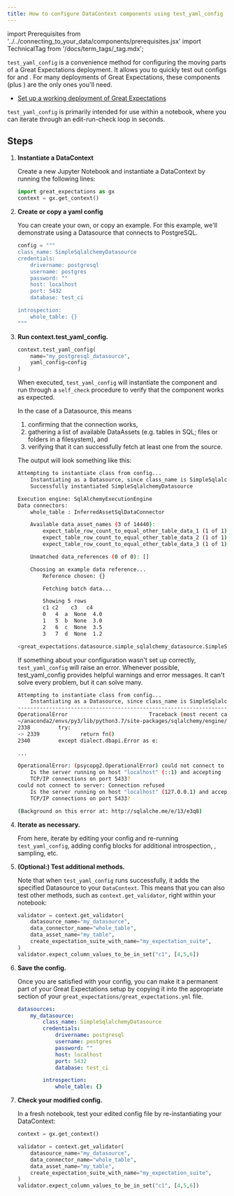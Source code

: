 ```yaml
---
title: How to configure DataContext components using test_yaml_config
---
```

import Prerequisites from '../../connecting_to_your_data/components/prerequisites.jsx'
import TechnicalTag from '/docs/term_tags/_tag.mdx';

``test_yaml_config`` is a convenience method for configuring the moving parts of a Great Expectations deployment. It allows you to quickly test out configs for <TechnicalTag relative="../../../" tag="datasource" text="Datasources" /> and <TechnicalTag relative="../../../" tag="store" text="Stores" />. For many deployments of Great Expectations, these components (plus <TechnicalTag relative="../../../" tag="expectation" text="Expectations" />) are the only ones you'll need.

<Prerequisites>

- [Set up a working deployment of Great Expectations](../../../tutorials/getting_started/tutorial_overview.md)

</Prerequisites>

``test_yaml_config`` is primarily intended for use within a notebook, where you can iterate through an edit-run-check loop in seconds.

Steps
-----

1. **Instantiate a DataContext**

    Create a new Jupyter Notebook and instantiate a DataContext by running the following lines:

    ```python
    import great_expectations as gx
    context = gx.get_context()
    ```

2. **Create or copy a yaml config**

    You can create your own, or copy an example. For this example, we'll demonstrate using a Datasource that connects to PostgreSQL.

    ```python
    config = """
    class_name: SimpleSqlalchemyDatasource
    credentials:
        drivername: postgresql
        username: postgres
        password: ""
        host: localhost
        port: 5432
        database: test_ci

    introspection:
        whole_table: {}
    """
    ```

3. **Run context.test_yaml_config.**

    ```python
    context.test_yaml_config(
        name="my_postgresql_datasource",
        yaml_config=config
    )
    ```

    When executed, ``test_yaml_config`` will instantiate the component and run through a ``self_check`` procedure to verify that the component works as expected.
    
    In the case of a Datasource, this means

    1. confirming that the connection works,
    2. gathering a list of available DataAssets (e.g. tables in SQL; files or folders in a filesystem), and
    3. verifying that it can successfully fetch at least one <TechnicalTag relative="../../../" tag="batch" text="Batch" /> from the source.

    The output will look something like this:

    ```bash
    Attempting to instantiate class from config...
        Instantiating as a Datasource, since class_name is SimpleSqlalchemyDatasource
        Successfully instantiated SimpleSqlalchemyDatasource

    Execution engine: SqlAlchemyExecutionEngine
    Data connectors:
        whole_table : InferredAssetSqlDataConnector

        Available data_asset_names (3 of 14440):
            expect_table_row_count_to_equal_other_table_data_1 (1 of 1): [{}]
            expect_table_row_count_to_equal_other_table_data_2 (1 of 1): [{}]
            expect_table_row_count_to_equal_other_table_data_3 (1 of 1): [{}]

        Unmatched data_references (0 of 0): []

        Choosing an example data reference...
            Reference chosen: {}

            Fetching batch data...

            Showing 5 rows
            c1 c2    c3   c4
            0   4  a  None  4.0
            1   5  b  None  3.0
            2   6  c  None  3.5
            3   7  d  None  1.2

    <great_expectations.datasource.simple_sqlalchemy_datasource.SimpleSqlalchemyDatasource at 0x12c1e4d50>
    ```

    If something about your configuration wasn't set up correctly, ``test_yaml_config`` will raise an error.  Whenever possible, test_yaml_config provides helpful warnings and error messages. It can't solve every problem, but it can solve many.

    ```bash
    Attempting to instantiate class from config...
        Instantiating as a Datasource, since class_name is SimpleSqlalchemyDatasource
    ---------------------------------------------------------------------------
    OperationalError                          Traceback (most recent call last)
    ~/anaconda2/envs/py3/lib/python3.7/site-packages/sqlalchemy/engine/base.py in _wrap_pool_connect(self, fn, connection)
    2338         try:
    -> 2339             return fn()
    2340         except dialect.dbapi.Error as e:

    ...

    OperationalError: (psycopg2.OperationalError) could not connect to server: Connection refused
        Is the server running on host "localhost" (::1) and accepting
        TCP/IP connections on port 5433?
    could not connect to server: Connection refused
        Is the server running on host "localhost" (127.0.0.1) and accepting
        TCP/IP connections on port 5433?

    (Background on this error at: http://sqlalche.me/e/13/e3q8)
    ```

4. **Iterate as necessary.**

    From here, iterate by editing your config and re-running ``test_yaml_config``, adding config blocks for additional introspection, <TechnicalTag relative="../../../" tag="data_asset" text="Data Assets" />, sampling, etc.

5. **(Optional:) Test additional methods.**

    Note that when ``test_yaml_config`` runs successfully, it adds the specified Datasource to your `DataContext`. This means that you can also test other methods, such as ``context.get_validator``, right within your notebook:

    ```python
    validator = context.get_validator(
        datasource_name="my_datasource",
        data_connector_name="whole_table",
        data_asset_name="my_table",
        create_expectation_suite_with_name="my_expectation_suite",
    )
    validator.expect_column_values_to_be_in_set("c1", [4,5,6])
    ```

6. **Save the config.**

    Once you are satisfied with your config, you can make it a permanent part of your Great Expectations setup by copying it into the appropriate section of your ``great_expectations/great_expectations.yml`` file.

    ```yaml
    datasources:
        my_datasource:
            class_name: SimpleSqlalchemyDatasource
            credentials:
                drivername: postgresql
                username: postgres
                password: ""
                host: localhost
                port: 5432
                database: test_ci

            introspection:
                whole_table: {}
    ```

7. **Check your modified config.**

    In a fresh notebook, test your edited config file by re-instantiating your DataContext:

    ```python
    context = gx.get_context()

    validator = context.get_validator(
        datasource_name="my_datasource",
        data_connector_name="whole_table",
        data_asset_name="my_table",
        create_expectation_suite_with_name="my_expectation_suite",
    )
    validator.expect_column_values_to_be_in_set("c1", [4,5,6])
    ```

